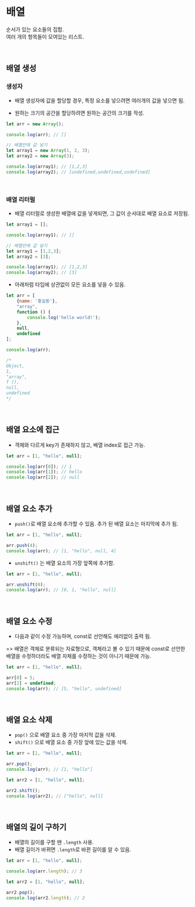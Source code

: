 # 배열

순서가 있는 요소들의 집합.<br/>
여러 개의 항목들이 모여있는 리스트.

<br/>

## 배열 생성

### 생성자

- 배열 생성자에 값을 할당할 경우, 특정 요소를 넣으려면 여러개의 값을 넣으면 됨.

- 원하는 크기의 공간을 할당하려면 원하는 공간의 크기를 작성.

```js
let arr = new Array();

console.log(arr); // []

// 배열안에 값 넣기
let array1 = new Array(1, 2, 3);
let array2 = new Array(3);

console.log(array1); // [1,2,3]
console.log(array2); // [undefined,undefined,undefined]
```

<br/>

### 배열 리터럴

- 배열 리터럴로 생성한 배열에 값을 넣게되면, 그 값이 순서대로 배열 요소로 저장됨.

```js
let array1 = [];

console.log(array1); // []

// 배열안에 값 넣기
let array1 = [1,2,3];
let array2 = [3];

console.log(array1); // [1,2,3]
console.log(array2); // [3]
```

- 아래처럼 타입에 상관없이 모든 요소를 넣을 수 있음.

```js
let arr = [
    {name: '홍길동'},
    "array",
    function () {
        console.log('hello world!');
    },
    null,
    undefined
];

console.log(arr);

/*
Object,
1,
"array",
f (),
null,
undefined
*/
```

<br/>

## 배열 요소에 접근

- 객체와 다르게 key가 존재하지 않고, 배열 index로 접근 가능.

```js
let arr = [1, "hello", null];

console.log(arr[0]); // 1
console.log(arr[1]); // hello
console.log(arr[2]); // null
```

<br/>

## 배열 요소 추가

- `push()`로 배열 요소에 추가할 수 있음. 추가 된 배열 요소는 마지막에 추가 됨.

```js
let arr = [1, "hello", null];

arr.push(4);
console.log(arr); // [1, "hello", null, 4]
```

- `unshift()` 는 배열 요소의 가장 앞쪽에 추가함.

```js
let arr = [1, "hello", null];

arr.unshift(0);
console.log(arr); // [0, 1, "hello", null]
```

<br/>

## 배열 요소 수정

- 다음과 같이 수정 가능하며, const로 선언해도 에러없이 출력 됨.

=> 배열은 객체로 분류되는 자료형으로, 객체라고 볼 수 있기 때문에 const로 선언한 배열을 수정하더라도 배열 자체를 수정하는 것이 아니기 때문에 가능.

```js
let arr = [1, "hello", null];

arr[0] = 5;
arr[2] = undefined;
console.log(arr); // [5, "hello", undefined]
```

<br/>

## 배열 요소 삭제

- `pop()` 으로 배열 요소 중 가장 마지막 값을 삭제.
- `shift()` 으로 배열 요소 중 가장 앞에 있는 값을 삭제.

```js
let arr = [1, "hello", null];

arr.pop();
console.log(arr); // [1, "hello"]

let arr2 = [1, "hello", null];

arr2.shift();
console.log(arr2); // ["hello", null]
```

<br/>

## 배열의 길이 구하기

- 배열의 길이를 구할 땐 `.length` 사용.
- 배열 길이가 바뀌면 `.length`로 바뀐 길이를 알 수 있음.

```js
let arr = [1, "hello", null];

console.log(arr.length); // 3

let arr2 = [1, "hello", null];

arr2.pop();
console.log(arr2.length); // 2
```